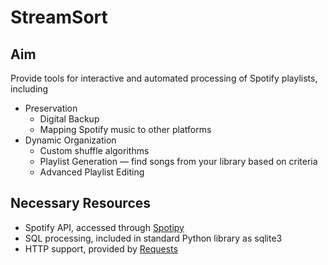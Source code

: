 # StreamSort

## Aim

Provide tools for interactive and automated processing of Spotify
playlists, including

* Preservation
  * Digital Backup
  * Mapping Spotify music to other platforms
* Dynamic Organization
  * Custom shuffle algorithms
  * Playlist Generation — find songs from your library based on criteria
  * Advanced Playlist Editing

## Necessary Resources

- Spotify API, accessed through [Spotipy](https://github.com/plamere/spotify)
- SQL processing, included in standard Python library as sqlite3
- HTTP support, provided by [Requests](https://github.com/psf/requests)
